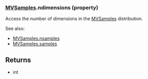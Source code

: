 ### [MVSamples](MVSamples.md).ndimensions (property)




Access the number of dimensions in the [MVSamples](MVSamples.md) distribution.

See also:

* [MVSamples.nsamples](MVSamples.nsamples.md)
* [MVSamples.samples](MVSamples.samples.md)

Returns
--------
* int

